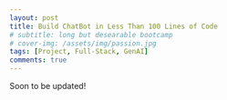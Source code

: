 ```yaml
---
layout: post
title: Build ChatBot in Less Than 100 Lines of Code 
# subtitle: long but desearable bootcamp
# cover-img: /assets/img/passion.jpg
tags: [Project, Full-Stack, GenAI]
comments: true
---
```


Soon to be updated!


